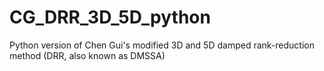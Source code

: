 # CG_DRR_3D_5D_python
Python version of Chen Gui's modified 3D and 5D damped rank-reduction method (DRR, also known as DMSSA)
